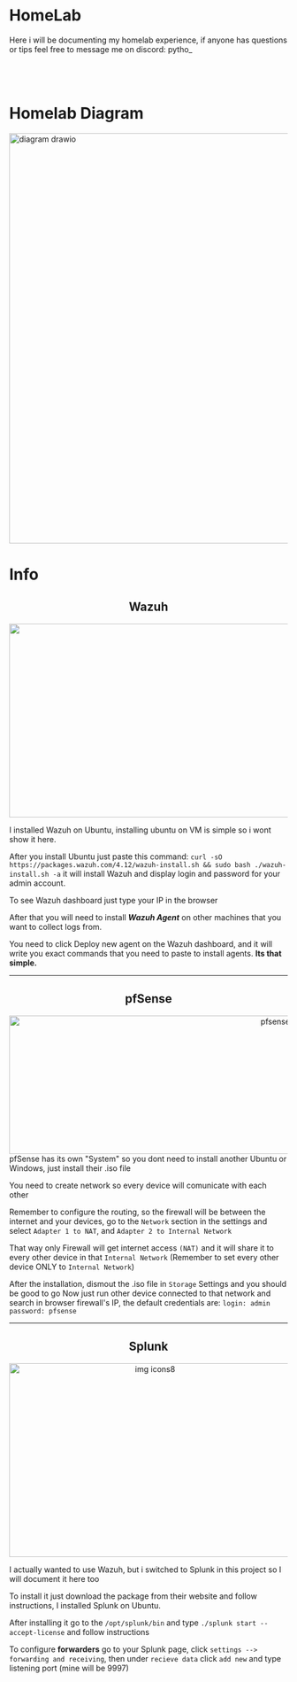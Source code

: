# HomeLab

Here i will be documenting my homelab experience, if anyone has questions or tips feel free to message me on discord: pytho_
<br>
<br>
<br>
<br>
# Homelab Diagram
<img width="712" height="741" alt="diagram drawio" src="https://github.com/user-attachments/assets/bb35ccdd-f16a-4a2b-9e5e-4d4c1d87c967" />

# Info
<div align="center">
  <h2>Wazuh</h2>
  <img width="1400" height="350" src="https://github.com/user-attachments/assets/876d90d8-9969-434d-ab47-ac324be22ce6" />
</div>



I installed Wazuh on Ubuntu, installing ubuntu on VM is simple so i wont show it here. 


After you install Ubuntu just paste this command: ```curl -sO https://packages.wazuh.com/4.12/wazuh-install.sh && sudo bash ./wazuh-install.sh -a``` it will install Wazuh and display login and password for your admin account.

To see Wazuh dashboard just type your IP in the browser


After that you will need to install ***Wazuh Agent*** on other machines that you want to collect logs from.

You need to click Deploy new agent on the Wazuh dashboard, and it will write you exact commands that you need to paste to install agents. **Its that simple.**

---
<div align="center">
  <h2>pfSense</h2>
  <img width="1000" height="250" alt="pfsense-banner" src="https://github.com/user-attachments/assets/80a87c43-48cd-4a86-a692-34d7e51803d5" />
</div>
pfSense has its own "System" so you dont need to install another Ubuntu or Windows, just install their .iso file

You need to create network so every device will comunicate with each other

Remember to configure the routing, so the firewall will be between the internet and your devices, go to the `Network` section in the settings and select `Adapter 1 to NAT`, and `Adapter 2 to Internal Network`

That way only Firewall will get internet access `(NAT)` and it will share it to every other device in that `Internal Network` (Remember to set every other device ONLY to `Internal Network`)

After the installation, dismout the .iso file in `Storage` Settings and you should be good to go
Now just run other device connected to that network and search in browser firewall's IP, the default credentials are: `login: admin` `password: pfsense`


---
<div align="center">
  <h2>Splunk</h2>
  <img width="512" height="350" alt="img icons8" src="https://github.com/user-attachments/assets/c038753f-47cb-4bb9-9394-2de9c8ad8c85" />
</div>

I actually wanted to use Wazuh, but i switched to Splunk in this project so I will document it here too

To install it just download the package from their website and follow instructions, I installed Splunk on Ubuntu.

After installing it go to the `/opt/splunk/bin` and type `./splunk start --accept-license` and follow instructions

To configure **forwarders** go to your Splunk page, click `settings --> forwarding and receiving`, then under `recieve data` click `add new` and type listening port (mine will be 9997)
